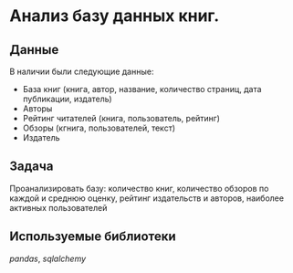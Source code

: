# Анализ базу данных книг.

 
## Данные

В наличии были следующие данные:
- База книг (книга, автор, название, количество страниц, дата публикации, издатель)
- Авторы
- Рейтинг читателей (книга, пользователь, рейтинг)
- Обзоры (кгнига, пользователей, текст)
- Издатель



## Задача

Проанализировать базу: количество книг, количество обзоров по каждой и среднюю оценку, рейтинг издательств и авторов, наиболее активных пользователей

## Используемые библиотеки
*pandas*, *sqlalchemy*
